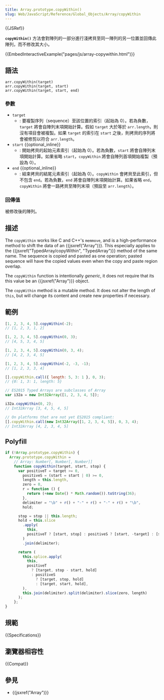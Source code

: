 ```yaml
---
title: Array.prototype.copyWithin()
slug: Web/JavaScript/Reference/Global_Objects/Array/copyWithin
---
```


{{JSRef}}

**`copyWithin()`** 方法會對陣列的一部分進行淺拷貝至同一陣列的另一位置並回傳此陣列，而不修改其大小。

{{EmbedInteractiveExample("pages/js/array-copywithin.html")}}

## 語法

```plain
arr.copyWithin(target)
arr.copyWithin(target, start)
arr.copyWithin(target, start, end)
```

### 參數

- `target`
  - : 要複製序列（sequence）至該位置的索引（起始為 0）。若為負數，`target` 將會自陣列末項開始計算。假如 `target` 大於等於 `arr.length`，則沒有項目會被複製。如果 `target` 的索引在 `start` 之後，則拷貝的序列將會被修剪以符合 `arr.length`。
- `start` {{optional_inline}}
  - : 開始拷貝的起始元素索引（起始為 0）。若為負數，`start` 將會自陣列末項開始計算。如果省略 `start`，`copyWithin` 將會自陣列首項開始複製（預設為 0）。
- `end` {{optional_inline}}
  - : 結束拷貝的結尾元素索引（起始為 0）。`copyWithin` 會拷貝至此索引，但不包含 `end`。若為負數，`end` 將會自陣列末項開始計算。如果省略 `end`，`copyWithin` 將會一路拷貝至陣列末項（預設至 `arr.length`）。

### 回傳值

被修改後的陣列。

## 描述

The `copyWithin` works like C and C++'s `memmove`, and is a high-performance method to shift the data of an {{jsxref("Array")}}. This especially applies to the {{jsxref("TypedArray/copyWithin", "TypedArray")}} method of the same name. The sequence is copied and pasted as one operation; pasted sequence will have the copied values even when the copy and paste region overlap.

The `copyWithin` function is intentionally _generic_, it does not require that its this value be an {{jsxref("Array")}} object.

The `copyWithin` method is a mutable method. It does not alter the length of `this`, but will change its content and create new properties if necessary.

## 範例

```js
[1, 2, 3, 4, 5].copyWithin(-2);
// [1, 2, 3, 1, 2]

[1, 2, 3, 4, 5].copyWithin(0, 3);
// [4, 5, 3, 4, 5]

[1, 2, 3, 4, 5].copyWithin(0, 3, 4);
// [4, 2, 3, 4, 5]

[1, 2, 3, 4, 5].copyWithin(-2, -3, -1);
// [1, 2, 3, 3, 4]

[].copyWithin.call({ length: 5, 3: 1 }, 0, 3);
// {0: 1, 3: 1, length: 5}

// ES2015 Typed Arrays are subclasses of Array
var i32a = new Int32Array([1, 2, 3, 4, 5]);

i32a.copyWithin(0, 2);
// Int32Array [3, 4, 5, 4, 5]

// On platforms that are not yet ES2015 compliant:
[].copyWithin.call(new Int32Array([1, 2, 3, 4, 5]), 0, 3, 4);
// Int32Array [4, 2, 3, 4, 5]
```

## Polyfill

```js
if (!Array.prototype.copyWithin) {
  Array.prototype.copyWithin =
    // Array: Number[, Number[, Number]]
    function copyWithin(target, start, stop) {
      var positiveT = target >= 0,
        positiveS = (start = start | 0) >= 0,
        length = this.length,
        zero = 0,
        r = function () {
          return (+new Date() * Math.random()).toString(36);
        },
        delimiter = "\b" + r() + "-" + r() + "-" + r() + "\b",
        hold;

      stop = stop || this.length;
      hold = this.slice
        .apply(
          this,
          positiveT ? [start, stop] : positiveS ? [start, -target] : [start],
        )
        .join(delimiter);

      return (
        this.splice.apply(
          this,
          positiveT
            ? [target, stop - start, hold]
            : positiveS
              ? [target, stop, hold]
              : [target, start, hold],
        ),
        this.join(delimiter).split(delimiter).slice(zero, length)
      );
    };
}
```

## 規範

{{Specifications}}

## 瀏覽器相容性

{{Compat}}

## 參見

- {{jsxref("Array")}}
